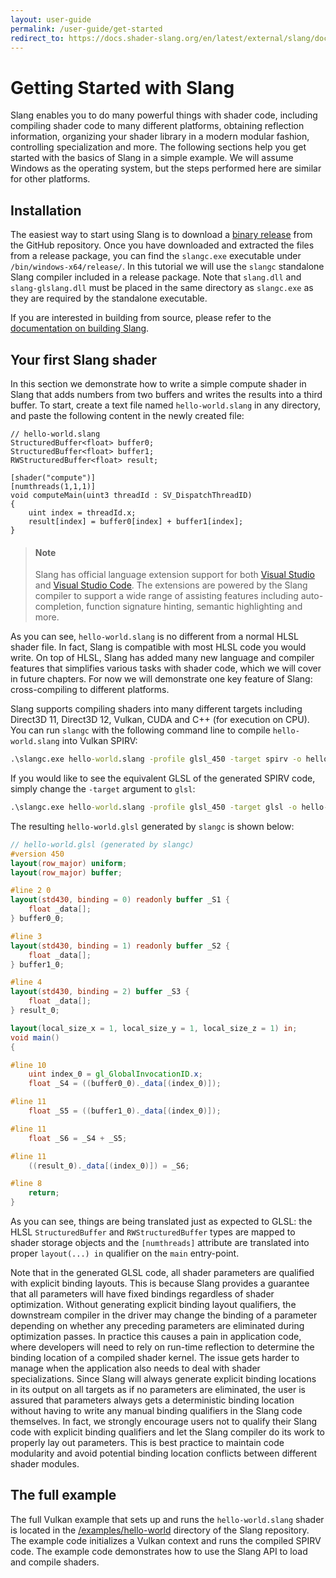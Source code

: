 ```yaml
---
layout: user-guide
permalink: /user-guide/get-started
redirect_to: https://docs.shader-slang.org/en/latest/external/slang/docs/user-guide/01-get-started.html
---
```


# Getting Started with Slang

Slang enables you to do many powerful things with shader code, including compiling shader code to many different platforms, obtaining reflection information, organizing your shader library in a modern modular fashion, controlling specialization and more. The following sections help you get started with the basics of Slang in a simple example. We will assume Windows as the operating system, but the steps performed here are similar for other platforms.

## Installation

The easiest way to start using Slang is to download a [binary release](https://github.com/shader-slang/slang/releases/) from the GitHub repository. Once you have downloaded and extracted the files from a release package, you can find the `slangc.exe` executable under `/bin/windows-x64/release/`. In this tutorial we will use the `slangc` standalone Slang compiler included in a release package. Note that `slang.dll` and `slang-glslang.dll` must be placed in the same directory as `slangc.exe` as they are required by the standalone executable.

If you are interested in building from source, please refer to the [documentation on building Slang](../building.md). 

## Your first Slang shader

In this section we demonstrate how to write a simple compute shader in Slang that adds numbers from two buffers and writes the results into a third buffer. To start, create a text file named `hello-world.slang` in any directory, and paste the following content in the newly created file:

```hlsl
// hello-world.slang
StructuredBuffer<float> buffer0;
StructuredBuffer<float> buffer1;
RWStructuredBuffer<float> result;

[shader("compute")]
[numthreads(1,1,1)]
void computeMain(uint3 threadId : SV_DispatchThreadID)
{
    uint index = threadId.x;
    result[index] = buffer0[index] + buffer1[index];
}
```

> #### Note ####
> Slang has official language extension support for both [Visual Studio](https://marketplace.visualstudio.com/items?itemName=shader-slang.slang-vs-extension) and [Visual Studio Code](https://marketplace.visualstudio.com/items?itemName=shader-slang.slang-language-extension). The extensions are powered by the Slang compiler to support a wide range of
> assisting features including auto-completion, function signature hinting, semantic highlighting and more.

As you can see, `hello-world.slang` is no different from a normal HLSL shader file. In fact, Slang is compatible with most HLSL code you would write. On top of HLSL, Slang has added many new language and compiler features that simplifies various tasks with shader code, which we will cover in future chapters. For now we will demonstrate one key feature of Slang: cross-compiling to different platforms.

Slang supports compiling shaders into many different targets including Direct3D 11, Direct3D 12, Vulkan, CUDA and C++ (for execution on CPU). You can run `slangc` with the following command line to compile `hello-world.slang` into Vulkan SPIRV:

```bat
.\slangc.exe hello-world.slang -profile glsl_450 -target spirv -o hello-world.spv -entry computeMain
```

If you would like to see the equivalent GLSL of the generated SPIRV code, simply change the `-target` argument to `glsl`:
```bat
.\slangc.exe hello-world.slang -profile glsl_450 -target glsl -o hello-world.glsl -entry computeMain
```

The resulting `hello-world.glsl` generated by `slangc` is shown below:
```glsl
// hello-world.glsl (generated by slangc)
#version 450
layout(row_major) uniform;
layout(row_major) buffer;

#line 2 0
layout(std430, binding = 0) readonly buffer _S1 {
    float _data[];
} buffer0_0;

#line 3
layout(std430, binding = 1) readonly buffer _S2 {
    float _data[];
} buffer1_0;

#line 4
layout(std430, binding = 2) buffer _S3 {
    float _data[];
} result_0;

layout(local_size_x = 1, local_size_y = 1, local_size_z = 1) in;
void main()
{

#line 10
    uint index_0 = gl_GlobalInvocationID.x;
    float _S4 = ((buffer0_0)._data[(index_0)]);

#line 11
    float _S5 = ((buffer1_0)._data[(index_0)]);

#line 11
    float _S6 = _S4 + _S5;

#line 11
    ((result_0)._data[(index_0)]) = _S6;

#line 8
    return;
}
```

As you can see, things are being translated just as expected to GLSL: the HLSL `StructuredBuffer` and `RWStructuredBuffer` types are mapped to shader storage objects and the `[numthreads]` attribute are translated into proper `layout(...) in` qualifier on the `main` entry-point.

Note that in the generated GLSL code, all shader parameters are qualified with explicit binding layouts. This is because Slang provides a guarantee that all parameters will have fixed bindings regardless of shader optimization. Without generating explicit binding layout qualifiers, the downstream compiler in the driver may change the binding of a parameter depending on whether any preceding parameters are eliminated during optimization passes. In practice this causes a pain in application code, where developers will need to rely on run-time reflection to determine the binding location of a compiled shader kernel. The issue gets harder to manage when the application also needs to deal with shader specializations. Since Slang will always generate explicit binding locations in its output on all targets as if no parameters are eliminated, the user is assured that parameters always gets a deterministic binding location without having to write any manual binding qualifiers in the Slang code themselves. In fact, we strongly encourage users not to qualify their Slang code with explicit binding qualifiers and let the Slang compiler do its work to properly lay out parameters. This is best practice to maintain code modularity and avoid potential binding location conflicts between different shader modules.

## The full example

The full Vulkan example that sets up and runs the `hello-world.slang` shader is located in the [/examples/hello-world](https://github.com/shader-slang/slang/tree/master/examples/hello-world) directory of the Slang repository. The example code initializes a Vulkan context and runs the compiled SPIRV code. The example code demonstrates how to use the Slang API to load and compile shaders.
